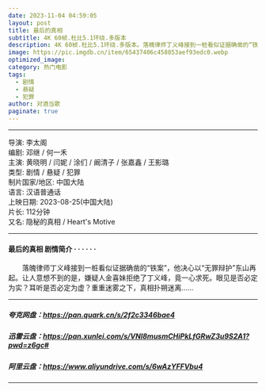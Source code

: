 ```yaml
---
date: 2023-11-04 04:59:05
layout: post
title: 最后的真相
subtitle: 4K 60帧.杜比5.1环绕.多版本
description: 4K 60帧.杜比5.1环绕.多版本。落魄律师丁义峰接到一桩看似证据确凿的“铁案”，他决心以“无罪辩护”东山再起。让人意想不到的是，嫌疑人金喜妹拒绝了丁义峰，竟一心求死。眼见是否必定为实...
image: https://pic.imgdb.cn/item/65437406c458853aef93edc0.webp
optimized_image: 
category: 热门电影
tags:
  - 剧情
  - 悬疑
  - 犯罪
author: 对酒当歌
paginate: true
---
```


---

导演: 李太阁  
编剧: 邓继 / 何一禾  
主演: 黄晓明 / 闫妮 / 涂们 / 阚清子 / 张嘉鑫 / 王影璐  
类型: 剧情 / 悬疑 / 犯罪  
制片国家/地区: 中国大陆  
语言: 汉语普通话  
上映日期: 2023-08-25(中国大陆)  
片长: 112分钟  
又名: 隐秘的真相 / Heart's Motive  

---

#### 最后的真相 剧情简介 · · · · · ·

　　落魄律师丁义峰接到一桩看似证据确凿的“铁案”，他决心以“无罪辩护”东山再起。让人意想不到的是，嫌疑人金喜妹拒绝了丁义峰，竟一心求死。眼见是否必定为实？耳听是否必定为虚？重重迷雾之下，真相扑朔迷离……

---

##### 夸克网盘：<https://pan.quark.cn/s/2f2c3346bae4>

##### 迅雷云盘：<https://pan.xunlei.com/s/VNl8musmCHiPkLfGRwZ3u9S2A1?pwd=z6gc#>

##### 阿里云盘：<https://www.aliyundrive.com/s/6wAzYFFVbu4>

---
